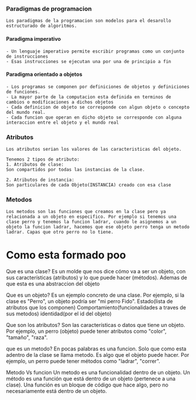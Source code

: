 ### Paradigmas de programacion
```
Los paradigmas de la programacion son modelos para el desarollo estructurado de algoritmos.
```

#### Paradigma imperativo
```
- Un lenguaje imperativo permite escribir programas como un conjunto de instrucciones
- Esas instrucciones se ejecutan una por una de principio a fin
```

#### Paradigma orientado a objetos
```
- Los programas se componen por definiciones de objetos y definiciones de funciones.
- La mayor parte de la computacion esta definida en terminos de cambios o modificaciones a dichos objetos
- Cada definicion de objeto se corresponde con algun objeto o concepto del mundo real.
- Cada funcion que operan en dicho objeto se corresponde con alguna interaccion entre el objeto y el mundo real
```

### Atributos
```
Los atributos serian los valores de las caracteristicas del objeto.

Tenemos 2 tipos de atributo:
1. Atributos de clase:
Son compartidos por todas las instancias de la clase.

2. Atributos de instancia:
Son particulares de cada Objeto(INSTANCIA) creado con esa clase
```

### Metodos
```
Los metodos son las funciones que creamos en la clase pero ya relacionada a un objeto en especifico. Por ejemplo si tenemos una clase perro y tenemos la funcion ladrar, cuando le asignemos a un objeto la funcion ladrar, hacemos que ese objeto perro tenga un metodo ladrar. Capas que otro perro no lo tiene.
```


# Como esta formado poo
Que es una clase?
Es un molde que nos dice cómo va a ser un objeto, con sus características (atributos) y lo que puede hacer (métodos).
Ademas de que esta es una abstraccion del objeto

Que es un objeto?
Es un ejemplo concreto de una clase. Por ejemplo, si la clase es "Perro", un objeto podría ser "mi perro Fido".
Estado(lista de atributos que los componen)
Comportamiento(funcionalidades a traves de sus metodos)
identidad(por el id del objeto)

Que son los atributos?
Son las características o datos que tiene un objeto. Por ejemplo, un perro (objeto) puede tener atributos como "color", "tamaño", "raza".

que es un metodo?
En pocas palabras es una funcion. Solo que como esta adentro de la clase se llama metodo.
Es algo que el objeto puede hacer. Por ejemplo, un perro puede tener métodos como "ladrar", "correr".

Metodo Vs funcion
Un metodo es una funcionalidad dentro de un objeto.
Un método es una función que está dentro de un objeto (pertenece a una clase). Una función es un bloque de código que hace algo, pero no necesariamente está dentro de un objeto.
